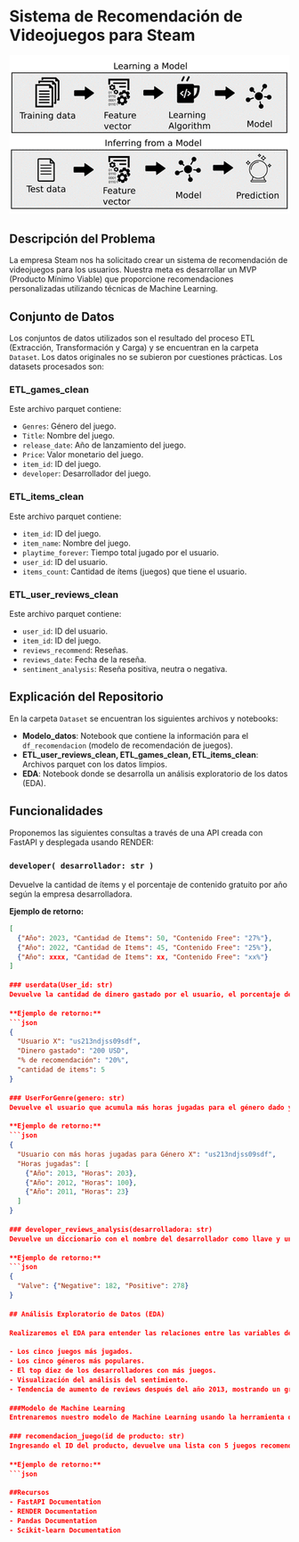 # Sistema de Recomendación de Videojuegos para Steam

![alt text](image.png)

## Descripción del Problema
La empresa Steam nos ha solicitado crear un sistema de recomendación de videojuegos para los usuarios. Nuestra meta es desarrollar un MVP (Producto Mínimo Viable) que proporcione recomendaciones personalizadas utilizando técnicas de Machine Learning.

## Conjunto de Datos
Los conjuntos de datos utilizados son el resultado del proceso ETL (Extracción, Transformación y Carga) y se encuentran en la carpeta `Dataset`. Los datos originales no se subieron por cuestiones prácticas. Los datasets procesados son:

### ETL_games_clean
Este archivo parquet contiene:
- `Genres`: Género del juego.
- `Title`: Nombre del juego.
- `release_date`: Año de lanzamiento del juego.
- `Price`: Valor monetario del juego.
- `item_id`: ID del juego.
- `developer`: Desarrollador del juego.

### ETL_items_clean
Este archivo parquet contiene:
- `item_id`: ID del juego.
- `item_name`: Nombre del juego.
- `playtime_forever`: Tiempo total jugado por el usuario.
- `user_id`: ID del usuario.
- `items_count`: Cantidad de ítems (juegos) que tiene el usuario.

### ETL_user_reviews_clean
Este archivo parquet contiene:
- `user_id`: ID del usuario.
- `item_id`: ID del juego.
- `reviews_recommend`: Reseñas.
- `reviews_date`: Fecha de la reseña.
- `sentiment_analysis`: Reseña positiva, neutra o negativa.

## Explicación del Repositorio
En la carpeta `Dataset` se encuentran los siguientes archivos y notebooks:

- **Modelo_datos**: Notebook que contiene la información para el `df_recomendacion` (modelo de recomendación de juegos).
- **ETL_user_reviews_clean, ETL_games_clean, ETL_items_clean**: Archivos parquet con los datos limpios.
- **EDA**: Notebook donde se desarrolla un análisis exploratorio de los datos (EDA).

## Funcionalidades
Proponemos las siguientes consultas a través de una API creada con FastAPI y desplegada usando RENDER:

### `developer( desarrollador: str )`
Devuelve la cantidad de ítems y el porcentaje de contenido gratuito por año según la empresa desarrolladora.

**Ejemplo de retorno:**
```json
[
  {"Año": 2023, "Cantidad de Items": 50, "Contenido Free": "27%"},
  {"Año": 2022, "Cantidad de Items": 45, "Contenido Free": "25%"},
  {"Año": xxxx, "Cantidad de Items": xx, "Contenido Free": "xx%"}
]

### userdata(User_id: str)
Devuelve la cantidad de dinero gastado por el usuario, el porcentaje de recomendación basado en `reviews.recommend` y la cantidad de ítems.

**Ejemplo de retorno:**
```json
{
  "Usuario X": "us213ndjss09sdf",
  "Dinero gastado": "200 USD",
  "% de recomendación": "20%",
  "cantidad de items": 5
}

### UserForGenre(genero: str)
Devuelve el usuario que acumula más horas jugadas para el género dado y una lista de la acumulación de horas jugadas por año de lanzamiento.

**Ejemplo de retorno:**
```json
{
  "Usuario con más horas jugadas para Género X": "us213ndjss09sdf",
  "Horas jugadas": [
    {"Año": 2013, "Horas": 203},
    {"Año": 2012, "Horas": 100},
    {"Año": 2011, "Horas": 23}
  ]
}

### developer_reviews_analysis(desarrolladora: str)
Devuelve un diccionario con el nombre del desarrollador como llave y una lista con la cantidad total de registros de reseñas de usuarios categorizados con un análisis de sentimiento como valor positivo o negativo.

**Ejemplo de retorno:**
```json
{
  "Valve": {"Negative": 182, "Positive": 278}
}

## Análisis Exploratorio de Datos (EDA)

Realizaremos el EDA para entender las relaciones entre las variables del dataset, identificar outliers o anomalías, y descubrir patrones interesantes. El análisis incluirá:

- Los cinco juegos más jugados.
- Los cinco géneros más populares.
- El top diez de los desarrolladores con más juegos.
- Visualización del análisis del sentimiento.
- Tendencia de aumento de reviews después del año 2013, mostrando un gran crecimiento en la participación social de la industria de juegos.

###Modelo de Machine Learning
Entrenaremos nuestro modelo de Machine Learning usando la herramienta de similitud del coseno para desarrollar un sistema de recomendación item-item.

### recomendacion_juego(id de producto: str)
Ingresando el ID del producto, devuelve una lista con 5 juegos recomendados similares al ingresado.

**Ejemplo de retorno:**
```json

##Recursos
- FastAPI Documentation
- RENDER Documentation
- Pandas Documentation
- Scikit-learn Documentation
